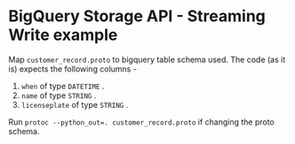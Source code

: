 # BigQuery Storage API - Streaming Write example

Map `customer_record.proto` to bigquery table schema used. The code (as it is) expects the following columns -

1. `when` of type `DATETIME` . 
2. `name` of type `STRING` . 
3. `licenseplate` of type `STRING` . 


Run `protoc --python_out=. customer_record.proto` if changing the proto schema.